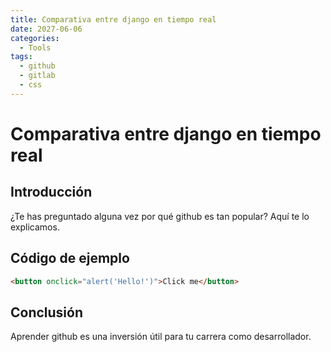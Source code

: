 ```yaml
---
title: Comparativa entre django en tiempo real
date: 2027-06-06
categories:
  - Tools
tags:
  - github
  - gitlab
  - css
---
```


# Comparativa entre django en tiempo real

## Introducción

¿Te has preguntado alguna vez por qué github es tan popular? Aquí te lo explicamos.

## Código de ejemplo

```html
<button onclick="alert('Hello!')">Click me</button>
```

## Conclusión

Aprender github es una inversión útil para tu carrera como desarrollador.